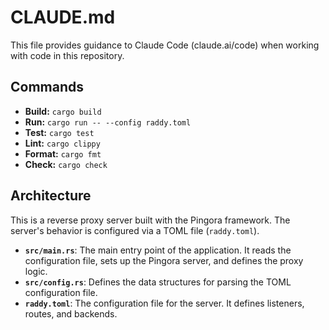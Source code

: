 # CLAUDE.md

This file provides guidance to Claude Code (claude.ai/code) when working with code in this repository.

## Commands

- **Build:** `cargo build`
- **Run:** `cargo run -- --config raddy.toml`
- **Test:** `cargo test`
- **Lint:** `cargo clippy`
- **Format:** `cargo fmt`
- **Check:** `cargo check`

## Architecture

This is a reverse proxy server built with the Pingora framework. The server's behavior is configured via a TOML file (`raddy.toml`).

- **`src/main.rs`**: The main entry point of the application. It reads the configuration file, sets up the Pingora server, and defines the proxy logic.
- **`src/config.rs`**: Defines the data structures for parsing the TOML configuration file.
- **`raddy.toml`**: The configuration file for the server. It defines listeners, routes, and backends.
